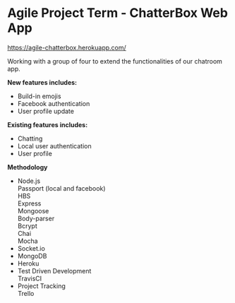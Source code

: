 # Agile Project Term - ChatterBox Web App
https://agile-chatterbox.herokuapp.com/

Working with a group of four to extend the functionalities of our chatroom app.

<b>New features includes: </b>
- Build-in emojis
- Facebook authentication
- User profile update

<b>Existing features includes: </b>
- Chatting
- Local user authentication 
- User profile

<b>Methodology</b>
- Node.js\
  Passport (local and facebook)\
  HBS\
  Express\
  Mongoose\
  Body-parser\
  Bcrypt\
  Chai\
  Mocha
- Socket.io
- MongoDB
- Heroku
- Test Driven Development\
  TravisCI
- Project Tracking\
	Trello
